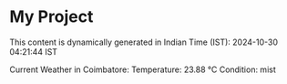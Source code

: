 # My Project

This content is dynamically generated in Indian Time (IST): 2024-10-30 04:21:44 IST


Current Weather in Coimbatore:
Temperature: 23.88 °C
Condition: mist

